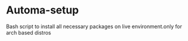 # Automa-setup
Bash script to install all necessary packages on live environment.only for arch based distros
